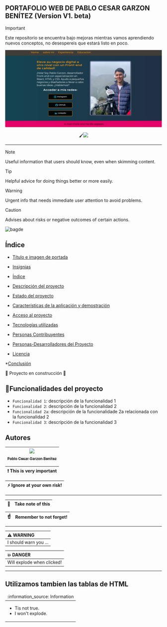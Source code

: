 ## PORTAFOLIO WEB DE PABLO CESAR GARZON BENÍTEZ (Version V1. beta)

> [!IMPORTANT]
>Este repositorio se encuentra bajo mejoras mientras vamos aprendiendo nuevos conceptos, no desespereis que estará listo en poco.


![interfazGrafica](assets/Assets-aula2-curso3-html-e-css-main/assets/InterfazPortafolio.png)

<p align = "center">
 &#128396;<img src="https://img.shields.io/badge/V1.0-InProcess-8A9B52">
</p>

---

> [!NOTE]
> Useful information that users should know, even when skimming content.

> [!TIP]
> Helpful advice for doing things better or more easily.

> [!WARNING]
> Urgent info that needs immediate user attention to avoid problems.

> [!CAUTION]
> Advises about risks or negative outcomes of certain actions.

![bagde](https://img.shields.io/badge/Hellow-word-8A9B52)
## Índice

* [Título e imagen de portada](#Título-e-imagen-de-portada)

* [Insignias](#insignias)

* [Índice](#índice)

* [Descripción del proyecto](#descripción-del-proyecto)

* [Estado del proyecto](#Estado-del-proyecto)

* [Características de la aplicación y demostración](#Características-de-la-aplicación-y-demostración)

* [Acceso al proyecto](#acceso-proyecto)

* [Tecnologías utilizadas](#tecnologías-utilizadas)

* [Personas Contribuyentes](#personas-contribuyentes)

* [Personas-Desarrolladores del Proyecto](#personas-desarrolladores)

* [Licencia](#licencia)

*[Conclusión](#conclusión)

:construction: Proyecto en construcción :construction:
## :hammer:Funcionalidades del proyecto

- `Funcionalidad 1`: descripción de la funcionalidad 1
-  `Funcionalidad 2`: descripción de la funcionalidad 2
- `Funcionalidad 2a`: descripción de la funcionalidade 2a relacionada con la funcionalidad 2
- `Funcionalidad 3`: descripción de la funcionalidad 3

## Autores

| [<img src="https://avatars.githubusercontent.com/u/79424389?v=4" width=115><br><sub>Pablo Cesar Garzon Benitez</sub>](https://github.com/PabloGarzonB0) |
| :---: |

<!--Estos son los tipos de comentarios que existen dentro del lenguaje markup-->
[Primer tipo de comentario]: # (Primer comentario)
[Comentario 2]: <> (Segundo comentario)
[//]: <> (Tercer tipo de comentario)

| :exclamation:  This is very important   |
|-----------------------------------------|

| :zap:        Ignore at your own risk!   |
|-----------------------------------------|
---

| :memo:        | Take note of this       |
|---------------|:------------------------|

| :point_up:    | Remember to not forget! |
|---------------|:------------------------|
---

| :warning: WARNING          |
|:---------------------------|
| I should warn you ...      |

| :boom: DANGER              |
|:---------------------------|
| Will explode when clicked! |

---
## Utilizamos tambien las tablas de HTML
<table>
  <thead>
    <tr>
      <td align="left">
        :information_source: Information
      </td>
    </tr>
  </thead>

  <tbody>
    <tr>
      <td>
        <ul>
          <li>Tis not true.</li>
          <li>I won't explode.</li>
        </ul>
      </td>
    </tr>
  </tbody>
</table>
